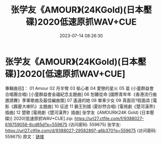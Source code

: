 ﻿---
title: 张学友《AMOUR》(24KGold)(日本壓碟)2020低速原抓WAV+CUE
date: 2023-07-14 08:26:30
categories: WAV车载音乐、镜像
tags: 华语中文
---
# 张学友《AMOUR》(24KGold)(日本壓碟)]2020[低速原抓WAV+CUE]

專輯曲目】：
01 Amour
02 月半彎
03 偷心者
04 愛戀的星火
05 苗 (小童群益會合唱團合唱) [小童群益會金禧紀念主題曲]
06 恕難從命 [國際青年年《香港流行曲邀請賽》季軍歌曲及最佳編曲獎]
07 遙遠的她
08 單車少女
09 真面目?假面具 [電影《霹靂大喇叭》主題曲]
10 征途
11 霸王別姬 (夏妙然合唱) [電視劇《楚河漢界》插曲]
12 楚歌 [電視劇《楚河漢界》插曲]
张学友《AMOUR》(24K Gold) (日本壓碟)] 2020[低速原抓WAV+CUE].zip: https://url27.ctfile.com/f/9388027-616759058-6cd85d?p=559675
(访问密码: 559675)
张学友: https://url27.ctfile.com/d/9388027-29582897-a6b370?p=559675
(访问密码: 559675)
原文：[链接](https://blog.sina.com.cn/s/blog_1647c7e76010312p4.html)